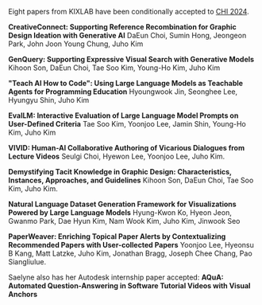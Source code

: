 Eight papers from KIXLAB have been conditionally accepted to [CHI 2024](https://chi2024.acm.org/).

**CreativeConnect: Supporting Reference Recombination for Graphic Design Ideation with Generative AI**
DaEun Choi, Sumin Hong, Jeongeon Park, John Joon Young Chung, Juho Kim

**GenQuery: Supporting Expressive Visual Search with Generative Models**
Kihoon Son, DaEun Choi, Tae Soo Kim, Young-Ho Kim, Juho Kim

**"Teach AI How to Code": Using Large Language Models as Teachable Agents for Programming Education**
Hyoungwook Jin, Seonghee Lee, Hyungyu Shin, Juho Kim

**EvalLM: Interactive Evaluation of Large Language Model Prompts on User-Defined Criteria**
Tae Soo Kim, Yoonjoo Lee, Jamin Shin, Young-Ho Kim, Juho Kim

**VIVID: Human-AI Collaborative Authoring of Vicarious Dialogues from Lecture Videos**
Seulgi Choi, Hyewon Lee, Yoonjoo Lee, Juho Kim.

**Demystifying Tacit Knowledge in Graphic Design: Characteristics, Instances, Approaches, and Guidelines**
Kihoon Son, DaEun Choi, Tae Soo Kim, Juho Kim.

**Natural Language Dataset Generation Framework for Visualizations Powered by Large Language Models**
Hyung-Kwon Ko, Hyeon Jeon, Gwanmo Park, Dae Hyun Kim, Nam Wook Kim, Juho Kim, Jinwook Seo

**PaperWeaver: Enriching Topical Paper Alerts by Contextualizing Recommended Papers with User-collected Papers**
Yoonjoo Lee, Hyeonsu B Kang, Matt Latzke, Juho Kim, Jonathan Bragg, Joseph Chee Chang, Pao Siangliulue.

Saelyne also has her Autodesk internship paper accepted:
**AQuA: Automated Question-Answering in Software Tutorial Videos with Visual Anchors**
